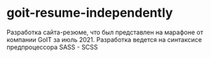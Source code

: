 # goit-resume-independently
Разработка сайта-резюме, что был представлен на марафоне от компании GoIT за июль 2021.  Разработка ведется на синтаксисе предпроцессора SASS - SCSS
